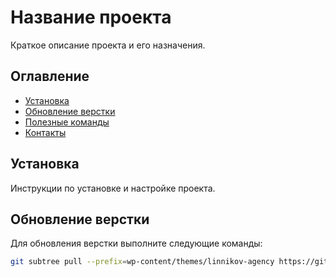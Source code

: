 # Название проекта

Краткое описание проекта и его назначения.

## Оглавление

- [Установка](#установка)
- [Обновление верстки](#обновление-верстки)
- [Полезные команды](#полезные-команды)
- [Контакты](#контакты)

## Установка

Инструкции по установке и настройке проекта.

## Обновление верстки

Для обновления верстки выполните следующие команды:

```bash
git subtree pull --prefix=wp-content/themes/linnikov-agency https://github.com/techno-trump/linnikov-agency.git main --squash
